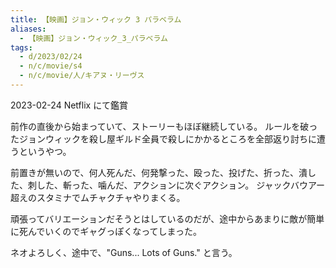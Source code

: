 ```yaml
---
title: 【映画】ジョン・ウィック 3 パラベラム
aliases:
  - 【映画】ジョン・ウィック_3_パラベラム
tags:
  - d/2023/02/24
  - n/c/movie/s4
  - n/c/movie/人/キアヌ・リーヴス 
---
```


2023-02-24 Netflix にて鑑賞

前作の直後から始まっていて、ストーリーもほぼ継続している。
ルールを破ったジョンウィックを殺し屋ギルド全員で殺しにかかるところを全部返り討ちに遭うというやつ。

前置きが無いので、何人死んだ、何発撃った、殴った、投げた、折った、潰した、刺した、斬った、噛んだ、アクションに次ぐアクション。
ジャックバウアー超えのスタミナでムチャクチャやりまくる。

頑張ってバリエーションだそうとはしているのだが、途中からあまりに敵が簡単に死んでいくのでギャグっぽくなってしまった。

ネオよろしく、途中で、"Guns... Lots of Guns." と言う。






